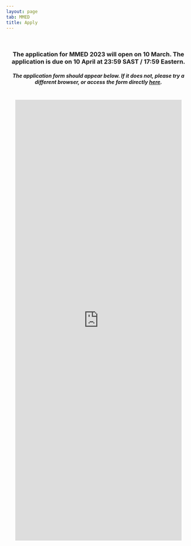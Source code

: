 ```yaml
---
layout: page
tab: MMED
title: Apply
---
```

<div align="center">
<br>
<h3>The application for MMED 2023 will open on 10 March. The application is due on 10 April at 23:59 SAST / 17:59 Eastern.</h3>
<h5>The application form should appear below. If it does not, please try a different browser, or access the form directly <a href = "https://docs.google.com/forms/d/1a2FYbmmUNe9C-_upEeuiUlr6EQLbGX0tPD9XbaLPpl8">here</a>.</h5>
<br>
<iframe src="https://docs.google.com/forms/d/1a2FYbmmUNe9C-_upEeuiUlr6EQLbGX0tPD9XbaLPpl8/viewform?embedded=true" width="90%" height="1200" frameborder="0" marginheight="0" marginwidth="0">Loading...</iframe>
</div>
